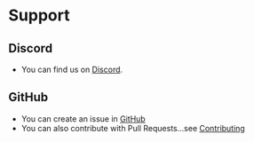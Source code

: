 # Support

## Discord
-   You can find us on [Discord](https://discord.gg/2BvnM4R).

## GitHub
-   You can create an issue in [GitHub](https://github.com/vis2k/Mirror/issues)
-   You can also contribute with Pull Requests...see [Contributing](https://github.com/vis2k/Mirror/blob/master/CONTRIBUTING.md)
